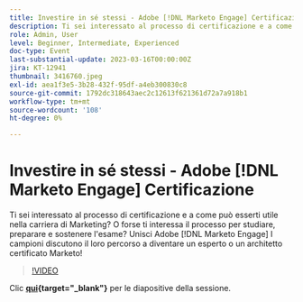 ```yaml
---
title: Investire in sé stessi - Adobe [!DNL Marketo Engage] Certificazione
description: Ti sei interessato al processo di certificazione e a come può esserti utile nella carriera di Marketing? O forse ti interessa il processo per studiare, preparare e sostenere l'esame? Unisci Adobe [!DNL Marketo Engage] I campioni discutono il loro percorso a diventare un esperto o un architetto certificato Marketo!
role: Admin, User
level: Beginner, Intermediate, Experienced
doc-type: Event
last-substantial-update: 2023-03-16T00:00:00Z
jira: KT-12941
thumbnail: 3416760.jpeg
exl-id: aea1f3e5-3b28-432f-95df-a4eb300830c8
source-git-commit: 1792dc318643aec2c12613f621361d72a7a918b1
workflow-type: tm+mt
source-wordcount: '108'
ht-degree: 0%

---
```


# Investire in sé stessi - Adobe [!DNL Marketo Engage] Certificazione

Ti sei interessato al processo di certificazione e a come può esserti utile nella carriera di Marketing? O forse ti interessa il processo per studiare, preparare e sostenere l&#39;esame? Unisci Adobe [!DNL Marketo Engage] I campioni discutono il loro percorso a diventare un esperto o un architetto certificato Marketo!

>[!VIDEO](https://video.tv.adobe.com/v/3416760/?quality=12&learn=on)

Clic **[qui](assets/certification.pdf){target="_blank"}** per le diapositive della sessione.
